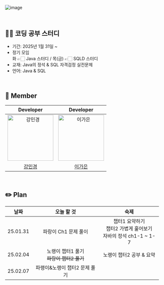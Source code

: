 ![image](https://github.com/user-attachments/assets/1a223134-b0be-4bf6-90fc-23357be6df12)

<br>

## ✍🏻 코딩 공부 스터디

- 기간: 2025년 1월 31일 ~
- 정기 모임<br>
  화 👉🏻 Java 스터디 / 목(금) 👉🏻 SQLD 스터디
- 교재: Java의 정석 & SQL 자격검정 실전문제
- 언어: Java & SQL

<br>

## 💜 Member

| Developer | Developer |
|:-------:|:-------:|
| <img src="https://avatars.githubusercontent.com/u/109705781?v=4" width="150px" alt="강민경"/> | <img src="https://github.com/user-attachments/assets/02f1abd2-8271-49d6-af93-1eb25f9b1ae9" width="150px" alt="이가은"/> |
| [강민경](https://github.com/mingyeong0210) | [이가은](https://github.com/Lee-gaeun) |

<br>

## ✏️ Plan
| 날짜 | 오늘 할 것 | 숙제 |
|:-------:|:-------:|:-------:|
| 25.01.31 | 파랑이 Ch1 문제 풀이 | 챕터1 요약하기<br>챕터2 가볍게 훑어보기<br>자바의 정석 ch1-1 ~ 1-7 |
| 25.02.04 | 노랭이 챕터1 풀기<br>~~파랑이 챕터2 풀기~~ | 노랭이 챕터2 공부 & 요약 |
| 25.02.07 | 파랭이&노랭이 챕터2 문제 풀기 |   |

